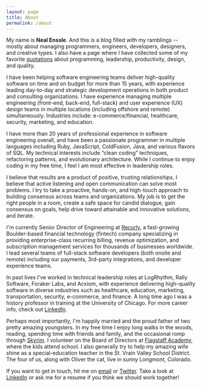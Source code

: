```yaml
---
layout: page
title: About
permalink: /about
---
```


My name is **Neal Enssle**. And this is a blog filled with my ramblings -- mostly about managing programmers, engineers, developers, designers, and creative types. I also have a page where I have collected some of my favorite [quotations](/quotes) about programming, leadership, productivity, design, and quality.

I have been helping software engineering teams deliver high-quality software on time and on budget for more than 15 years, with experience leading day-to-day and strategic development operations in both product and consulting organizations. I have experience managing multiple engineering (front-end, back-end, full-stack) and user experience (UX) design teams in multiple locations (including offshore and remote) simultaneously. Industries include: e-commerce/financial, healthcare, security, marketing, and education.

I have more than 20 years of professional experience in software engineering overall, and have been a passionate programmer in multiple languages including Ruby, JavaScript, ColdFusion, Java, and various flavors of SQL. My technical interests include “clean coding” techniques, refactoring patterns, and evolutionary architecture. While I continue to enjoy coding in my free time, I feel I am most effective in leadership roles.

I believe that results are a product of positive, trusting relationships. I believe that active listening and open communication can solve most problems. I try to take a proactive, hands-on, and high-touch approach to building consensus across teams and organizations. My job is to get the right people in a room, create a safe space for candid dialogue, gain consensus on goals, help drive toward attainable and innovative solutions, and iterate.

I'm currently Senior Director of Engineering at [Recurly](http://www.recurly.com), a fast-growing Boulder-based financial technology (fintech) company specializing in providing enterprise-class recurring billing, revenue optimization, and subscription management services for thousands of businesses worldwide. I lead several teams of full-stack software developers (both onsite and remote) including our payments, 3rd-party integrations, and developer experience teams. 

In past lives I've worked in technical leadership roles at LogRhythm, Rally Software, Foraker Labs, and Acxiom, with experience delivering high-quality software in diverse industries such as healthcare, education, marketing, transportation, security, e-commerce, and finance. A long time ago I was a history professor in training at the University of Chicago. For more career info, check out [LinkedIn](https://www.linkedin.com/in/nealenssle).

Perhaps most importantly, I'm happily married and the proud father of two pretty amazing youngsters. In my free time I enjoy long walks in the woods, reading, spending time with friends and family, and the occasional romp through [Skyrim](https://en.wikipedia.org/wiki/The_Elder_Scrolls_V:_Skyrim). I volunteer on the Board of Directors at [Flagstaff Academy](http://flagstaffacademy.org), where the kids attend school. I also generally try to help my amazing wife shine as a special-education teacher in the St. Vrain Valley School District. The four of us, along with Oliver the cat, live in sunny Longmont, Colorado. 

If you want to get in touch, hit me on [email](mail&#116;&#111;&#58;%&#54;5&#110;ssl&#101;+&#37;77eb&#64;&#103;%6Dail&#46;c%&#54;Fm) or [Twitter](http://twitter.com/nealenssle). Take a look at [LinkedIn](https://www.linkedin.com/in/nealenssle) or ask me for a resume if you think we should work together!
